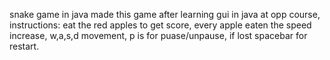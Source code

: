 snake game in java
made this game after learning gui in java at opp course,
instructions: eat the red apples to get score,
every apple eaten the speed increase,
w,a,s,d movement,
p is for puase/unpause,
if lost spacebar for restart.
